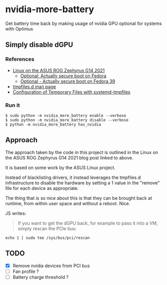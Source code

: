 # nvidia-more-battery
Get battery time back by making usage of nvidia GPU optional for systems with Optimus


## Simply disable dGPU

### References
* [Linux on the ASUS ROG Zephyrus G14 2021](https://blog.nil.im/?7b)
  - [Optional: Actually secure boot on Fedora](https://blog.nil.im/?7a)
  - [Optional - Actually secure boot on Fedora 39](https://blog.nil.im/?80)
* [tmpfiles.d man page](https://www.freedesktop.org/software/systemd/man/latest/tmpfiles.d.html)
* [Configuration of Temporary Files with systemd-tmpfiles](https://www.baeldung.com/linux/systemd-tmpfiles-configure-temporary-files)

### Run it

```
$ sudo python -m nvidia_more_battery enable --verbose
$ sudo python -m nvidia_more_battery disable --verbose
$ python -m nvidia_more_battery has_nvidia
```

## Approach

The approach taken by the code in this project is outlined in the Linux on the ASUS ROG Zephyrus G14 2021 blog post linked to above.

It is based on some work by the ASUS Linux project.

Instead of blacklisting drivers, it instead leverages the tmpfiles.d infrastructure to disable the hardware by setting a 1 value in the "remove" file for each device as appropriate.

The thing that is so nice about this is that they can be brought back at runtime, from within user space and without a reboot. Nice.

JS writes:
> If you want to get the dGPU back, for example to pass it into a VM, simply rescan the PCIe bus:

`echo 1 | sudo tee /sys/bus/pci/rescan`

## TODO
- [X] Remove nvidia devices from PCI bus
- [ ] Fan profile ?
- [ ] Battery charge threshold ?
